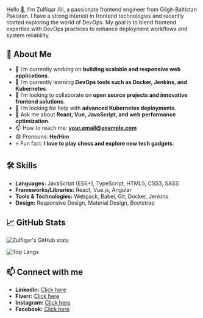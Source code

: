 Hello 👋, I'm Zulfiqar Ali, a passionate frontend engineer from Gilgit-Baltistan Pakistan. I have a strong interest in frontend technologies and recently started exploring the world of DevOps. My goal is to blend frontend expertise with DevOps practices to enhance deployment workflows and system reliability.

## 🚀 About Me

- 🔭 I’m currently working on **building scalable and responsive web applications**.
- 🌱 I’m currently learning **DevOps tools such as Docker, Jenkins, and Kubernetes**.
- 👯 I’m looking to collaborate on **open source projects and innovative frontend solutions**.
- 🤔 I’m looking for help with **advanced Kubernetes deployments**.
- 💬 Ask me about **React, Vue, JavaScript, and web performance optimization**.
- 📫 How to reach me: **your.email@example.com**
- 😄 Pronouns: **He/Him**
- ⚡ Fun fact: **I love to play chess and explore new tech gadgets**.

## 🛠 Skills

- **Languages:** JavaScript (ES6+), TypeScript, HTML5, CSS3, SASS
- **Frameworks/Libraries:** React, Vue.js, Angular
- **Tools & Technologies:** Webpack, Babel, Git, Docker, Jenkins
- **Design:** Responsive Design, Material Design, Bootstrap

## 📈 GitHub Stats

![Zulfiqar's GitHub stats](https://github-readme-stats.vercel.app/api?Zulfiqar05=your-github-Zulfiqar05&show_icons=true&theme=radical)

![Top Langs](https://github-readme-stats.vercel.app/api/top-langs/?username=your-github-username&layout=compact&theme=radical)

## 📫 Connect with me

- **LinkedIn:** [Click here](https://www.linkedin.com/in/zulfiqar-ali-09a500255/)
- **Fiverr:**    [Click here](https://www.fiverr.com/zulfiqar_ali06?up_rollout=true)
- **Instagram:** [Click here](https://www.instagram.com/zulfiqaralyx3/)
- **Facebook:** [Click here](https://www.facebook.com/zulfiqar.hunzai.3)
